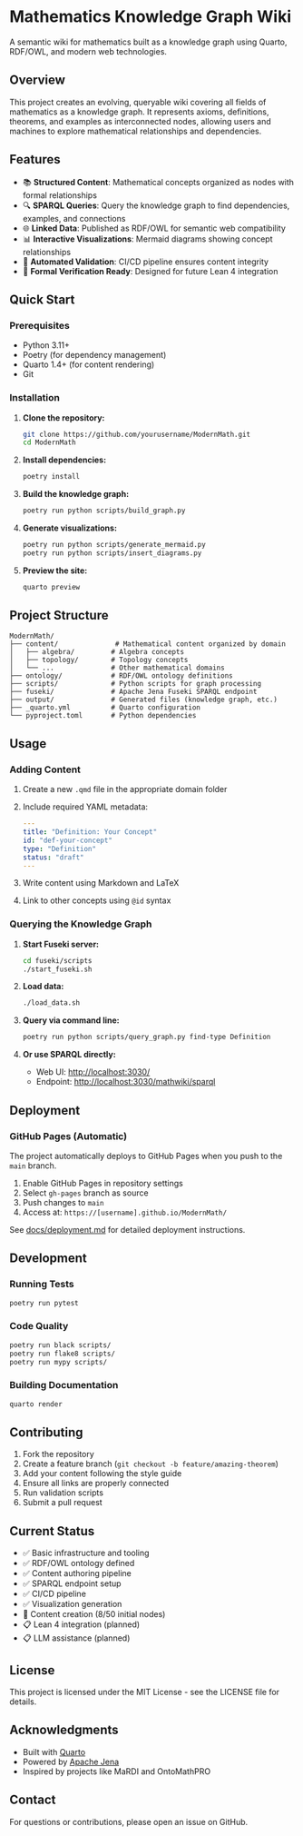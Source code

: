 # Mathematics Knowledge Graph Wiki

A semantic wiki for mathematics built as a knowledge graph using Quarto, RDF/OWL, and modern web technologies.

## Overview

This project creates an evolving, queryable wiki covering all fields of mathematics as a knowledge graph. It represents axioms, definitions, theorems, and examples as interconnected nodes, allowing users and machines to explore mathematical relationships and dependencies.

## Features

- 📚 **Structured Content**: Mathematical concepts organized as nodes with formal relationships
- 🔍 **SPARQL Queries**: Query the knowledge graph to find dependencies, examples, and connections
- 🌐 **Linked Data**: Published as RDF/OWL for semantic web compatibility
- 📊 **Interactive Visualizations**: Mermaid diagrams showing concept relationships
- 🤖 **Automated Validation**: CI/CD pipeline ensures content integrity
- 🔬 **Formal Verification Ready**: Designed for future Lean 4 integration

## Quick Start

### Prerequisites

- Python 3.11+
- Poetry (for dependency management)
- Quarto 1.4+ (for content rendering)
- Git

### Installation

1. **Clone the repository:**

   ```bash
   git clone https://github.com/yourusername/ModernMath.git
   cd ModernMath
   ```

2. **Install dependencies:**

   ```bash
   poetry install
   ```

3. **Build the knowledge graph:**

   ```bash
   poetry run python scripts/build_graph.py
   ```

4. **Generate visualizations:**

   ```bash
   poetry run python scripts/generate_mermaid.py
   poetry run python scripts/insert_diagrams.py
   ```

5. **Preview the site:**

   ```bash
   quarto preview
   ```

## Project Structure

```text
ModernMath/
├── content/              # Mathematical content organized by domain
│   ├── algebra/         # Algebra concepts
│   ├── topology/        # Topology concepts
│   └── ...              # Other mathematical domains
├── ontology/            # RDF/OWL ontology definitions
├── scripts/             # Python scripts for graph processing
├── fuseki/              # Apache Jena Fuseki SPARQL endpoint
├── output/              # Generated files (knowledge graph, etc.)
├── _quarto.yml          # Quarto configuration
└── pyproject.toml       # Python dependencies
```

## Usage

### Adding Content

1. Create a new `.qmd` file in the appropriate domain folder
2. Include required YAML metadata:

   ```yaml
   ---
   title: "Definition: Your Concept"
   id: "def-your-concept"
   type: "Definition"
   status: "draft"
   ---
   ```

3. Write content using Markdown and LaTeX
4. Link to other concepts using `@id` syntax

### Querying the Knowledge Graph

1. **Start Fuseki server:**

   ```bash
   cd fuseki/scripts
   ./start_fuseki.sh
   ```

2. **Load data:**

   ```bash
   ./load_data.sh
   ```

3. **Query via command line:**

   ```bash
   poetry run python scripts/query_graph.py find-type Definition
   ```

4. **Or use SPARQL directly:**
   - Web UI: <http://localhost:3030/>
   - Endpoint: <http://localhost:3030/mathwiki/sparql>

## Deployment

### GitHub Pages (Automatic)

The project automatically deploys to GitHub Pages when you push to the `main` branch.

1. Enable GitHub Pages in repository settings
2. Select `gh-pages` branch as source
3. Push changes to `main`
4. Access at: `https://[username].github.io/ModernMath/`

See [docs/deployment.md](docs/deployment.md) for detailed deployment instructions.

## Development

### Running Tests

```bash
poetry run pytest
```

### Code Quality

```bash
poetry run black scripts/
poetry run flake8 scripts/
poetry run mypy scripts/
```

### Building Documentation

```bash
quarto render
```

## Contributing

1. Fork the repository
2. Create a feature branch (`git checkout -b feature/amazing-theorem`)
3. Add your content following the style guide
4. Ensure all links are properly connected
5. Run validation scripts
6. Submit a pull request

## Current Status

- ✅ Basic infrastructure and tooling
- ✅ RDF/OWL ontology defined
- ✅ Content authoring pipeline
- ✅ SPARQL endpoint setup
- ✅ CI/CD pipeline
- ✅ Visualization generation
- 🚧 Content creation (8/50 initial nodes)
- 📋 Lean 4 integration (planned)
- 📋 LLM assistance (planned)

## License

This project is licensed under the MIT License - see the LICENSE file for details.

## Acknowledgments

- Built with [Quarto](https://quarto.org/)
- Powered by [Apache Jena](https://jena.apache.org/)
- Inspired by projects like MaRDI and OntoMathPRO

## Contact

For questions or contributions, please open an issue on GitHub.
